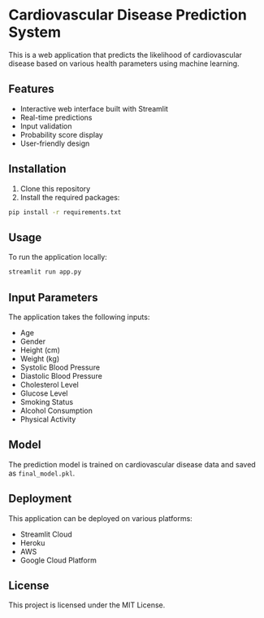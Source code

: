 # Cardiovascular Disease Prediction System

This is a web application that predicts the likelihood of cardiovascular disease based on various health parameters using machine learning.

## Features

- Interactive web interface built with Streamlit
- Real-time predictions
- Input validation
- Probability score display
- User-friendly design

## Installation

1. Clone this repository
2. Install the required packages:
```bash
pip install -r requirements.txt
```

## Usage

To run the application locally:

```bash
streamlit run app.py
```

## Input Parameters

The application takes the following inputs:
- Age
- Gender
- Height (cm)
- Weight (kg)
- Systolic Blood Pressure
- Diastolic Blood Pressure
- Cholesterol Level
- Glucose Level
- Smoking Status
- Alcohol Consumption
- Physical Activity

## Model

The prediction model is trained on cardiovascular disease data and saved as `final_model.pkl`.

## Deployment

This application can be deployed on various platforms:
- Streamlit Cloud
- Heroku
- AWS
- Google Cloud Platform

## License

This project is licensed under the MIT License. 